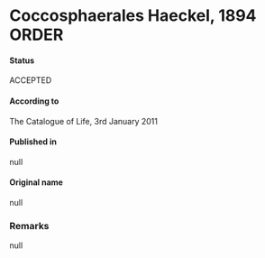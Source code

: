 Coccosphaerales Haeckel, 1894 ORDER
=======

#### Status
ACCEPTED

#### According to
The Catalogue of Life, 3rd January 2011

#### Published in
null

#### Original name
null

### Remarks
null